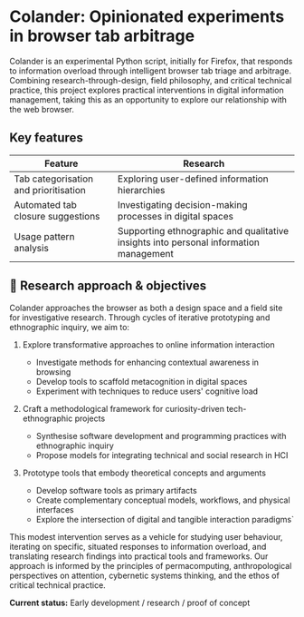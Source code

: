 # Colander: Opinionated experiments in browser tab arbitrage

Colander is an experimental Python script, initially for Firefox, that responds to information overload through intelligent browser tab triage and arbitrage. Combining research-through-design, field philosophy, and critical technical practice, this project explores practical interventions in digital information management, taking this as an opportunity to explore our relationship with the web browser.

## Key features

| Feature                               | Research                                                                              |
| ------------------------------------- | ------------------------------------------------------------------------------------- |
| Tab categorisation and prioritisation | Exploring user-defined information hierarchies                                        |
| Automated tab closure suggestions     | Investigating decision-making processes in digital spaces                             |
| Usage pattern analysis                | Supporting ethnographic and qualitative insights into personal information management |

## 🔬 Research approach & objectives

Colander approaches the browser as both a design space and a field site for investigative research. Through cycles of iterative prototyping and ethnographic inquiry, we aim to:

1. Explore transformative approaches to online information interaction
	- Investigate methods for enhancing contextual awareness in browsing
	- Develop tools to scaffold metacognition in digital spaces
	- Experiment with techniques to reduce users' cognitive load

2. Craft a methodological framework for curiosity-driven tech-ethnographic projects
	- Synthesise software development and programming practices with ethnographic inquiry
	- Propose models for integrating technical and social research in HCI

3. Prototype tools that embody theoretical concepts and arguments
	- Develop software tools as primary artifacts
	- Create complementary conceptual models, workflows, and physical interfaces
	- Explore the intersection of digital and tangible interaction paradigms`

This modest intervention serves as a vehicle for studying user behaviour, iterating on specific, situated responses to information overload, and translating research findings into practical tools and frameworks. Our approach is informed by the principles of permacomputing, anthropological perspectives on attention, cybernetic systems thinking, and the ethos of critical technical practice.

**Current status:** Early development / research / proof of concept
